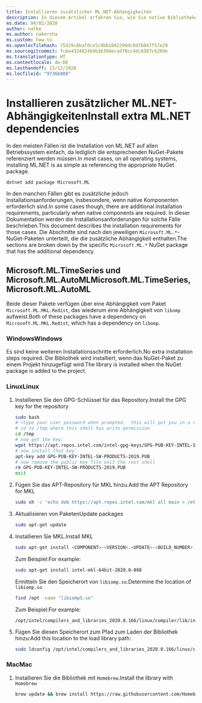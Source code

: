 ```yaml
---
title: Installieren zusätzlicher ML.NET-Abhängigkeiten
description: In diesem Artikel erfahren Sie, wie Sie native Bibliotheken installieren, von denen ML.NET-Pakete abhängig sind, die jedoch nicht in der Installation von NuGet-Paketen enthalten sind.
ms.date: 04/02/2020
author: natke
ms.author: nakersha
ms.custom: how-to
ms.openlocfilehash: 75d29c6bafdce5c9bb104229ddc8d7b847f57e29
ms.sourcegitcommit: fcbe432482464b1639decad78cc4dc8387c6269e
ms.translationtype: HT
ms.contentlocale: de-DE
ms.lasthandoff: 12/12/2020
ms.locfileid: "97366808"
---
```

# <a name="install-extra-mlnet-dependencies"></a><span data-ttu-id="057ca-103">Installieren zusätzlicher ML.NET-Abhängigkeiten</span><span class="sxs-lookup"><span data-stu-id="057ca-103">Install extra ML.NET dependencies</span></span>

<span data-ttu-id="057ca-104">In den meisten Fällen ist die Installation von ML.NET auf allen Betriebssystem einfach, da lediglich die entsprechenden NuGet-Pakete referenziert werden müssen.</span><span class="sxs-lookup"><span data-stu-id="057ca-104">In most cases, on all operating systems, installing ML.NET is as simple as referencing the appropriate NuGet package.</span></span>

```dotnetcli
dotnet add package Microsoft.ML
```

<span data-ttu-id="057ca-105">In den manchen Fällen gibt es zusätzliche jedoch Installationsanforderungen, insbesondere, wenn native Komponenten erforderlich sind.</span><span class="sxs-lookup"><span data-stu-id="057ca-105">In some cases though, there are additional installation requirements, particularly when native components are required.</span></span> <span data-ttu-id="057ca-106">In dieser Dokumentation werden die Installationsanforderungen für solche Fälle beschrieben.</span><span class="sxs-lookup"><span data-stu-id="057ca-106">This document describes the installation requirements for those cases.</span></span> <span data-ttu-id="057ca-107">Die Abschnitte sind nach den jeweiligen `Microsoft.ML.*`-NuGet-Paketen unterteilt, die die zusätzliche Abhängigkeit enthalten.</span><span class="sxs-lookup"><span data-stu-id="057ca-107">The sections are broken down by the specific `Microsoft.ML.*` NuGet package that has the additional dependency.</span></span>

## <a name="microsoftmltimeseries-microsoftmlautoml"></a><span data-ttu-id="057ca-108">Microsoft.ML.TimeSeries und Microsoft.ML.AutoML</span><span class="sxs-lookup"><span data-stu-id="057ca-108">Microsoft.ML.TimeSeries, Microsoft.ML.AutoML</span></span>

<span data-ttu-id="057ca-109">Beide dieser Pakete verfügen über eine Abhängigkeit vom Paket `Microsoft.ML.MKL.Redist`, das wiederum eine Abhängigkeit von `libomp` aufweist.</span><span class="sxs-lookup"><span data-stu-id="057ca-109">Both of these packages have a dependency on `Microsoft.ML.MKL.Redist`, which has a dependency on `libomp`.</span></span>

### <a name="windows"></a><span data-ttu-id="057ca-110">Windows</span><span class="sxs-lookup"><span data-stu-id="057ca-110">Windows</span></span>

<span data-ttu-id="057ca-111">Es sind keine weiteren Installationsschritte erforderlich.</span><span class="sxs-lookup"><span data-stu-id="057ca-111">No extra installation steps required.</span></span> <span data-ttu-id="057ca-112">Die Bibliothek wird installiert, wenn das NuGet-Paket zu einem Projekt hinzugefügt wird.</span><span class="sxs-lookup"><span data-stu-id="057ca-112">The library is installed when the NuGet package is added to the project.</span></span>

### <a name="linux"></a><span data-ttu-id="057ca-113">Linux</span><span class="sxs-lookup"><span data-stu-id="057ca-113">Linux</span></span>

1. <span data-ttu-id="057ca-114">Installieren Sie den GPG-Schlüssel für das Repository.</span><span class="sxs-lookup"><span data-stu-id="057ca-114">Install the GPG key for the repository</span></span>

    ```bash
    sudo bash
    # <type your user password when prompted.  this will put you in a root shell>
    # cd to /tmp where this shell has write permission
    cd /tmp
    # now get the key:
    wget https://apt.repos.intel.com/intel-gpg-keys/GPG-PUB-KEY-INTEL-SW-PRODUCTS-2019.PUB
    # now install that key
    apt-key add GPG-PUB-KEY-INTEL-SW-PRODUCTS-2019.PUB
    # now remove the public key file exit the root shell
    rm GPG-PUB-KEY-INTEL-SW-PRODUCTS-2019.PUB
    exit
    ```

2. <span data-ttu-id="057ca-115">Fügen Sie das APT-Repository für MKL hinzu.</span><span class="sxs-lookup"><span data-stu-id="057ca-115">Add the APT Repository for MKL</span></span>

    ```bash
    sudo sh -c 'echo deb https://apt.repos.intel.com/mkl all main > /etc/apt/sources.list.d/intel-mkl.list'
    ```

3. <span data-ttu-id="057ca-116">Aktualisieren von Paketen</span><span class="sxs-lookup"><span data-stu-id="057ca-116">Update packages</span></span>

    ```bash
    sudo apt-get update
    ```

4. <span data-ttu-id="057ca-117">Installieren Sie MKL.</span><span class="sxs-lookup"><span data-stu-id="057ca-117">Install MKL</span></span>

    ```bash
    sudo apt-get install <COMPONENT>-<VERSION>.<UPDATE>-<BUILD_NUMBER>
    ```

    <span data-ttu-id="057ca-118">Zum Beispiel:</span><span class="sxs-lookup"><span data-stu-id="057ca-118">For example:</span></span>

    ```bash
    sudo apt-get install intel-mkl-64bit-2020.0-088
    ```

    <span data-ttu-id="057ca-119">Ermitteln Sie den Speicherort von `libiomp.so`.</span><span class="sxs-lookup"><span data-stu-id="057ca-119">Determine the location of `libiomp.so`</span></span>

    ```bash
    find /opt -name "libiomp5.so"
    ```

    <span data-ttu-id="057ca-120">Zum Beispiel:</span><span class="sxs-lookup"><span data-stu-id="057ca-120">For example:</span></span>

    ```output
    /opt/intel/compilers_and_libraries_2020.0.166/linux/compiler/lib/intel64_lin/libiomp5.so
    ```

5. <span data-ttu-id="057ca-121">Fügen Sie diesen Speicherort zum Pfad zum Laden der Bibliothek hinzu:</span><span class="sxs-lookup"><span data-stu-id="057ca-121">Add this location to the load library path:</span></span>

    ```bash
    sudo ldconfig /opt/intel/compilers_and_libraries_2020.0.166/linux/compiler/lib/intel64_lin
    ```

### <a name="mac"></a><span data-ttu-id="057ca-122">Mac</span><span class="sxs-lookup"><span data-stu-id="057ca-122">Mac</span></span>

1. <span data-ttu-id="057ca-123">Installieren Sie die Bibliothek mit `Homebrew`.</span><span class="sxs-lookup"><span data-stu-id="057ca-123">Install the library with `Homebrew`</span></span>

    ```bash
    brew update && brew install https://raw.githubusercontent.com/Homebrew/homebrew-core/f5b1ac99a7fba27c19cee0bc4f036775c889b359/Formula/libomp.rb && brew link libomp --force
    ```
